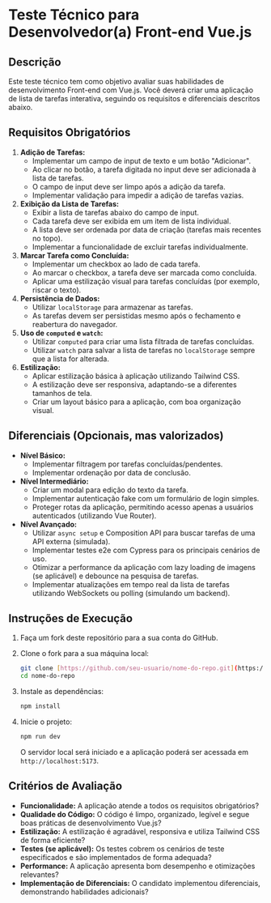 # Teste Técnico para Desenvolvedor(a) Front-end Vue.js

## Descrição

Este teste técnico tem como objetivo avaliar suas habilidades de desenvolvimento Front-end com Vue.js. Você deverá criar uma aplicação de lista de tarefas interativa, seguindo os requisitos e diferenciais descritos abaixo.

## Requisitos Obrigatórios

1.  **Adição de Tarefas:**
    * Implementar um campo de input de texto e um botão "Adicionar".
    * Ao clicar no botão, a tarefa digitada no input deve ser adicionada à lista de tarefas.
    * O campo de input deve ser limpo após a adição da tarefa.
    * Implementar validação para impedir a adição de tarefas vazias.
2.  **Exibição da Lista de Tarefas:**
    * Exibir a lista de tarefas abaixo do campo de input.
    * Cada tarefa deve ser exibida em um item de lista individual.
    * A lista deve ser ordenada por data de criação (tarefas mais recentes no topo).
    * Implementar a funcionalidade de excluir tarefas individualmente.
3.  **Marcar Tarefa como Concluída:**
    * Implementar um checkbox ao lado de cada tarefa.
    * Ao marcar o checkbox, a tarefa deve ser marcada como concluída.
    * Aplicar uma estilização visual para tarefas concluídas (por exemplo, riscar o texto).
4.  **Persistência de Dados:**
    * Utilizar `localStorage` para armazenar as tarefas.
    * As tarefas devem ser persistidas mesmo após o fechamento e reabertura do navegador.
5.  **Uso de `computed` e `watch`:**
    * Utilizar `computed` para criar uma lista filtrada de tarefas concluídas.
    * Utilizar `watch` para salvar a lista de tarefas no `localStorage` sempre que a lista for alterada.
6.  **Estilização:**
    * Aplicar estilização básica à aplicação utilizando Tailwind CSS.
    * A estilização deve ser responsiva, adaptando-se a diferentes tamanhos de tela.
    * Criar um layout básico para a aplicação, com boa organização visual.

## Diferenciais (Opcionais, mas valorizados)

* **Nível Básico:**
    * Implementar filtragem por tarefas concluídas/pendentes.
    * Implementar ordenação por data de conclusão.
* **Nível Intermediário:**
    * Criar um modal para edição do texto da tarefa.
    * Implementar autenticação fake com um formulário de login simples.
    * Proteger rotas da aplicação, permitindo acesso apenas a usuários autenticados (utilizando Vue Router).
* **Nível Avançado:**
    * Utilizar `async setup` e Composition API para buscar tarefas de uma API externa (simulada).
    * Implementar testes e2e com Cypress para os principais cenários de uso.
    * Otimizar a performance da aplicação com lazy loading de imagens (se aplicável) e debounce na pesquisa de tarefas.
    * Implementar atualizações em tempo real da lista de tarefas utilizando WebSockets ou polling (simulando um backend).

## Instruções de Execução

1.  Faça um fork deste repositório para a sua conta do GitHub.
2.  Clone o fork para a sua máquina local:

    ```bash
    git clone [https://github.com/seu-usuario/nome-do-repo.git](https://github.com/seu-usuario/nome-do-repo.git)
    cd nome-do-repo
    ```

3.  Instale as dependências:

    ```bash
    npm install
    ```

4.  Inicie o projeto:

    ```bash
    npm run dev
    ```

    O servidor local será iniciado e a aplicação poderá ser acessada em `http://localhost:5173`.

## Critérios de Avaliação

* **Funcionalidade:** A aplicação atende a todos os requisitos obrigatórios?
* **Qualidade do Código:** O código é limpo, organizado, legível e segue boas práticas de desenvolvimento Vue.js?
* **Estilização:** A estilização é agradável, responsiva e utiliza Tailwind CSS de forma eficiente?
* **Testes (se aplicável):** Os testes cobrem os cenários de teste especificados e são implementados de forma adequada?
* **Performance:** A aplicação apresenta bom desempenho e otimizações relevantes?
* **Implementação de Diferenciais:** O candidato implementou diferenciais, demonstrando habilidades adicionais?
